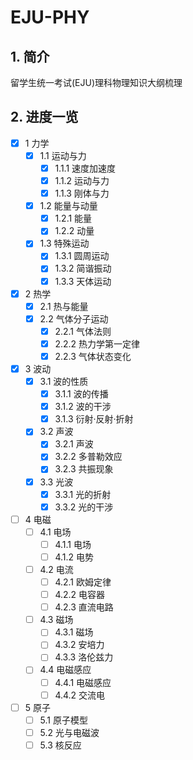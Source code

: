 # EJU-PHY

## 1. 简介

留学生统一考试(EJU)理科物理知识大纲梳理

## 2. 进度一览

- [x] 1 力学
    - [x] 1.1 运动与力
        - [x] 1.1.1 速度加速度
        - [x] 1.1.2 运动与力
        - [x] 1.1.3 刚体与力
    - [x] 1.2 能量与动量
        - [x] 1.2.1 能量
        - [x] 1.2.2 动量
    - [x] 1.3 特殊运动
        - [x] 1.3.1 圆周运动
        - [x] 1.3.2 简谐振动
        - [x] 1.3.3 天体运动
- [x] 2 热学
    - [x] 2.1 热与能量
    - [x] 2.2 气体分子运动
        - [x] 2.2.1 气体法则
        - [x] 2.2.2 热力学第一定律
        - [x] 2.2.3 气体状态变化
- [x] 3 波动
    - [x] 3.1 波的性质
        - [x] 3.1.1 波的传播
        - [x] 3.1.2 波的干涉
        - [x] 3.1.3 衍射·反射·折射
    - [x] 3.2 声波
        - [x] 3.2.1 声波
        - [x] 3.2.2 多普勒效应
        - [x] 3.2.3 共振现象
    - [x] 3.3 光波
        - [x] 3.3.1 光的折射
        - [x] 3.3.2 光的干涉
- [ ] 4 电磁
    - [ ] 4.1 电场
        - [ ] 4.1.1 电场
        - [ ] 4.1.2 电势
    - [ ] 4.2 电流
        - [ ] 4.2.1 欧姆定律
        - [ ] 4.2.2 电容器
        - [ ] 4.2.3 直流电路
    - [ ] 4.3 磁场
        - [ ] 4.3.1 磁场
        - [ ] 4.3.2 安培力
        - [ ] 4.3.3 洛伦兹力
    - [ ] 4.4 电磁感应
        - [ ] 4.4.1 电磁感应
        - [ ] 4.4.2 交流电
- [ ] 5 原子
    - [ ] 5.1 原子模型
    - [ ] 5.2 光与电磁波
    - [ ] 5.3 核反应
